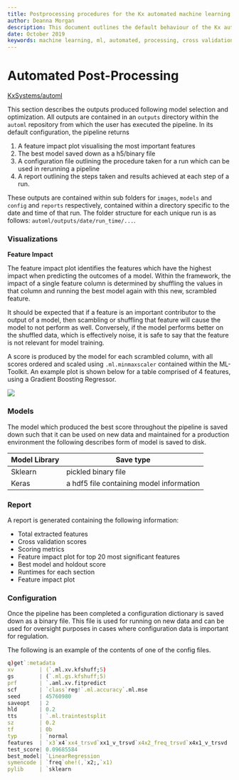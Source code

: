 ```yaml
---
title: Postprocessing procedures for the Kx automated machine learning platform
author: Deanna Morgan
description: This document outlines the default behaviour of the Kx automated machine learning offering in particular highlighting the common processes completed across all forms of automated machine learning and the differences between offerings
date: October 2019
keywords: machine learning, ml, automated, processing, cross validation, grid search, models
---
```


# <i class="fas fa-share-alt"></i> Automated Post-Processing


<i class="fab fa-github"></i> [KxSystems/automl](https://github.com/kxsystems/automl)

This section describes the outputs produced following model selection and optimization. All outputs are contained in an `outputs` directory within the `automl` repository from which the user has executed the pipeline. In its default configuration, the pipeline returns 

1. A feature impact plot visualising the most important features
2. The best model saved down as a h5/binary file 
3. A configuration file outlining the procedure taken for a run which can be used in rerunning a pipeline
4. A report outlining the steps taken and results achieved at each step of a run.

These outputs are contained within sub folders for `images`, `models` and `config` and `reports` respectively, contained within a directory specific to the date and time of that run. The folder structure for each unique run is as follows: `automl/outputs/date/run_time/...`.


### Visualizations

**Feature Impact**

The feature impact plot identifies the features which have the highest impact when predicting the outcomes of a model. Within the framework, the impact of a single feature column is determined by shuffling the values in that column and running the best model again with this new, scrambled feature.

It should be expected that if a feature is an important contributor to the output of a model, then scambling or shuffling that feature will cause the model to not perform as well. Conversely, if the model performs better on the shuffled data, which is effectively noise, it is safe to say that the feature is not relevant for model training.

A score is produced by the model for each scrambled column, with all scores ordered and scaled using `.ml.minmaxscaler` contained within the ML-Toolkit. An example plot is shown below for a table comprised of 4 features, using a Gradient Boosting Regressor.

<img src="../img/featureimpact.png"> 

### Models

The model which produced the best score throughout the pipeline is saved down such that it can be used on new data and maintained for a production environment the following describes form of model is saved to disk.

Model Library | Save type |
--------------|-----------|
Sklearn       | pickled binary file
Keras         | a hdf5 file containing model information

### Report

A report is generated containing the following information:

- Total extracted features
- Cross validation scores
- Scoring metrics
- Feature impact plot for top 20 most significant features
- Best model and holdout score
- Runtimes for each section
- Feature impact plot

### Configuration

Once the pipeline has been completed a configuration dictionary is saved down as a binary file. This file is used for running on new data and can be used for oversight purposes in cases where configuration data is important for regulation.

The following is an example of the contents of one of the config files.

```q
q)get`:metadata
xv        | (`.ml.xv.kfshuff;5)
gs        | (`.ml.gs.kfshuff;5)
prf       | `.aml.xv.fitpredict
scf       | `class`reg!`.ml.accuracy`.ml.mse
seed      | 45760980
saveopt   | 2
hld       | 0.2
tts       | `.ml.traintestsplit
sz        | 0.2
tf        | 0b
typ       | `normal
features  | `x3`x4`xx4_trsvd`xx1_v_trsvd`x4x2_freq_trsvd`x4x1_v_trsvd
test_score| 0.09685584
best_model| `LinearRegression
symencode | `freq`ohe!(,`x2;,`x1)
pylib     | `sklearn
```
